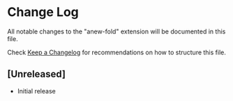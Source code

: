 # Change Log

All notable changes to the "anew-fold" extension will be documented in this file.

Check [Keep a Changelog](http://keepachangelog.com/) for recommendations on how to structure this file.

## [Unreleased]

- Initial release